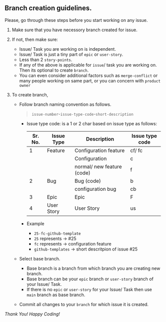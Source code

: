 ## Branch creation guidelines.
Please, go through these steps before you start working on any issue.

1. Make sure that you have necessory branch created for issue.
2. If not, then make sure:
   - Issue/ Task you are working on is independent.
   - Issue/ Task is just a tiny part of `epic` or `user-story`.
   - Less than 2 `story-points`.
   - If any of the above is applicable for `issue`/ task you are working on. Then its optional to create `branch`.
   - You can even consider additional factors such as `merge-conflict` or many people working on same part, or you can concern with `product owner`

3. To create branch,
   - Follow branch naming convention as follows.
     > `issue-number`-`issue-type-code`-`short-description`
     
      * Issue type code: is a 1 or 2 char based on issue type as follows:
             
        | Sr. No. 	| Issue Type 	| Description                	| Issue type code 	|
        |---------	|------------	|----------------------------	|-----------------	|
        | 1       	| Feature    	| Configuration feature      	| cf/ fc            |
        |         	|            	| Configuration              	| c               	|
        |         	|            	| normal/ new feature (code) 	| f               	|
        | 2       	| Bug        	| Bug (code)                 	| b               	|
        |         	|            	| configuration bug          	| cb              	|
        | 3       	| Epic       	| Epic                       	| F               	|
        | 4       	| User Story 	| User Story                 	| us              	|

     * Example
       - `25-fc-github-template`
       - `25` represents -> #25
       - `fc` represents -> configuration feature
       - `github-templates` -> short descritpion of issue #25
        
   - Select base branch.
     * Base branch is a branch from which branch you are creating new branch.
     * Base branch can be your `epic` branch or `user-story` branch of your Issue/ Task.
     * If there is no `epic` or `user-story` for your Issue/ Task then use `main` branch as base branch.

   - Commit all changes to your `branch` for which issue it is created.


_Thank You! Happy Coding!_

